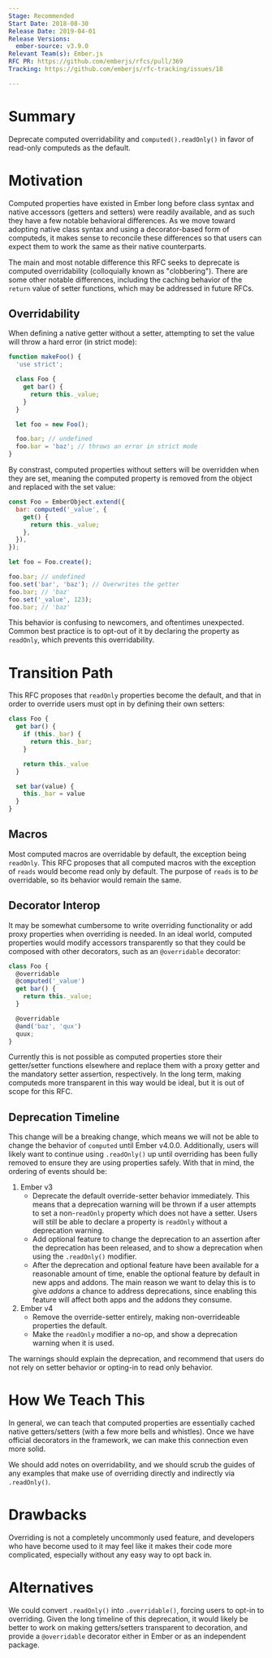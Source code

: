 ```yaml
---
Stage: Recommended
Start Date: 2018-08-30
Release Date: 2019-04-01
Release Versions:
  ember-source: v3.9.0
Relevant Team(s): Ember.js
RFC PR: https://github.com/emberjs/rfcs/pull/369
Tracking: https://github.com/emberjs/rfc-tracking/issues/18

---
```


# Summary

Deprecate computed overridability and `computed().readOnly()` in favor of
read-only computeds as the default.

# Motivation

Computed properties have existed in Ember long before class syntax and native
accessors (getters and setters) were readily available, and as such they have a
few notable behavioral differences. As we move toward adopting native class
syntax and using a decorator-based form of computeds, it makes sense to
reconcile these differences so that users can expect them to work the same as
their native counterparts.

The main and most notable difference this RFC seeks to deprecate is computed
overridability (colloquially known as "clobbering"). There are some other
notable differences, including the caching behavior of the `return` value of
setter functions, which may be addressed in future RFCs.

## Overridability

When defining a native getter without a setter, attempting to set the value will
throw a hard error (in strict mode):

```js
function makeFoo() {
  'use strict';

  class Foo {
    get bar() {
      return this._value;
    }
  }

  let foo = new Foo();

  foo.bar; // undefined
  foo.bar = 'baz'; // throws an error in strict mode
}
```

By constrast, computed properties without setters will be overridden when they
are set, meaning the computed property is removed from the object and replaced
with the set value:

```js
const Foo = EmberObject.extend({
  bar: computed('_value', {
    get() {
      return this._value;
    },
  }),
});

let foo = Foo.create();

foo.bar; // undefined
foo.set('bar', 'baz'); // Overwrites the getter
foo.bar; // 'baz'
foo.set('_value', 123);
foo.bar; // 'baz'
```

This behavior is confusing to newcomers, and oftentimes unexpected. Common best
practice is to opt-out of it by declaring the property as `readOnly`, which
prevents this overridability.

# Transition Path

This RFC proposes that `readOnly` properties become the default, and that in
order to override users must opt in by defining their own setters:

```js
class Foo {
  get bar() {
    if (this._bar) {
      return this._bar;
    }

    return this._value
  }

  set bar(value) {
    this._bar = value
  }
}
```

## Macros

Most computed macros are overridable by default, the exception being `readOnly`.
This RFC proposes that all computed macros with the exception of `reads` would
become read only by default. The purpose of `reads` is to _be_ overridable, so
its behavior would remain the same.

## Decorator Interop

It may be somewhat cumbersome to write overriding functionality or add proxy
properties when overriding is needed. In an ideal world, computed properties
would modify accessors transparently so that they could be composed with other
decorators, such as an `@overridable` decorator:

```js
class Foo {
  @overridable
  @computed('_value')
  get bar() {
    return this._value;
  }

  @overridable
  @and('baz', 'qux')
  quux;
}
```

Currently this is not possible as computed properties store their getter/setter
functions elsewhere and replace them with a proxy getter and the mandatory
setter assertion, respectively. In the long term, making computeds more
transparent in this way would be ideal, but it is out of scope for this RFC.

## Deprecation Timeline

This change will be a breaking change, which means we will not be able to change
the behavior of `computed` until Ember v4.0.0. Additionally, users will likely
want to continue using `.readOnly()` up until overriding has been fully removed
to ensure they are using properties safely. With that in mind, the ordering of
events should be:

1. Ember v3
    * Deprecate the default override-setter behavior immediately. This means that
      a deprecation warning will be thrown if a user attempts to set a
      non-`readOnly` property which does not have a setter. Users will still be
      able to declare a property is `readOnly` without a deprecation warning.
    * Add optional feature to change the deprecation to an assertion after the
      deprecation has been released, and to show a deprecation when using
      the `.readOnly()` modifier.
    * After the deprecation and optional feature have been available for a
      reasonable amount of time, enable the optional feature by default in new
      apps and addons. The main reason we want to delay this is to give _addons_
      a chance to address deprecations, since enabling this feature will affect
      both apps and the addons they consume.
2. Ember v4
    * Remove the override-setter entirely, making non-overrideable properties the
      default.
    * Make the `readOnly` modifier a no-op, and show a deprecation warning when it
      is used.

The warnings should explain the deprecation, and recommend that users do not
rely on setter behavior or opting-in to read only behavior.

# How We Teach This

In general, we can teach that computed properties are essentially cached native
getters/setters (with a few more bells and whistles). Once we have official
decorators in the framework, we can make this connection even more solid.

We should add notes on overridability, and we should scrub the guides of any
examples that make use of overriding directly and indirectly via `.readOnly()`.

# Drawbacks

Overriding is not a completely uncommonly used feature, and developers who have
become used to it may feel like it makes their code more complicated, especially
without any easy way to opt back in.

# Alternatives

We could convert `.readOnly()` into `.overridable()`, forcing users to opt-in
to overriding. Given the long timeline of this deprecation, it would likely be
better to work on making getters/setters transparent to decoration, and provide
a `@overridable` decorator either in Ember or as an independent package.

